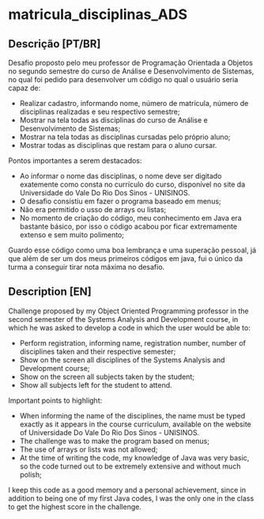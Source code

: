 # matricula_disciplinas_ADS

## Descrição [PT/BR]

Desafio proposto pelo meu professor de Programação Orientada a Objetos no segundo semestre do curso de Análise e Desenvolvimento de Sistemas, no qual foi pedido para desenvolver um código no qual o usuário seria capaz de:

- Realizar cadastro, informando nome, número de matrícula, número de disciplinas realizadas e seu respectivo semestre;
- Mostrar na tela todas as disciplinas do curso de Análise e Desenvolvimento de Sistemas;
- Mostrar na tela todas as disciplinas cursadas pelo próprio aluno;
- Mostrar todas as disciplinas que restam para o aluno cursar.

Pontos importantes a serem destacados:
- Ao informar o nome das disciplinas, o nome deve ser digitado exatemente como consta no currículo do curso, disponível no site da Universidade do Vale Do Rio Dos Sinos - UNISINOS.
- O desafio consistiu em fazer o programa baseado em menus;
- Não era permitido o usso de arrays ou listas;
- No momento de criação do código, meu conhecimento em Java era bastante básico, por isso o código acabou por ficar extremamente extenso e sem muito polimento; 



Guardo esse código como uma boa lembrança e uma superação pessoal, já que além de ser um dos meus primeiros códigos em java, fui o único da turma a conseguir tirar nota máxima no desafio.

## Description [EN]

Challenge proposed by my Object Oriented Programming professor in the second semester of the Systems Analysis and Development course, in which he was asked to develop a code in which the user would be able to:

- Perform registration, informing name, registration number, number of disciplines taken and their respective semester;
- Show on the screen all disciplines of the Systems Analysis and Development course;
- Show on the screen all subjects taken by the student;
- Show all subjects left for the student to attend.

Important points to highlight:
- When informing the name of the disciplines, the name must be typed exactly as it appears in the course curriculum, available on the website of Universidade Do Vale Do Rio Dos Sinos - UNISINOS.
- The challenge was to make the program based on menus;
- The use of arrays or lists was not allowed;
- At the time of writing the code, my knowledge of Java was very basic, so the code turned out to be extremely extensive and without much polish;



I keep this code as a good memory and a personal achievement, since in addition to being one of my first Java codes, I was the only one in the class to get the highest score in the challenge.
